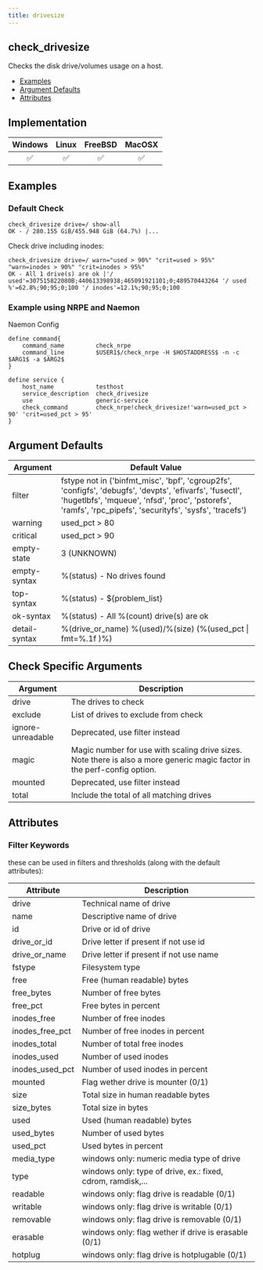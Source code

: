 ```yaml
---
title: drivesize
---
```


## check_drivesize

Checks the disk drive/volumes usage on a host.

- [Examples](#examples)
- [Argument Defaults](#argument-defaults)
- [Attributes](#attributes)

## Implementation

| Windows            | Linux              | FreeBSD            | MacOSX             |
|:------------------:|:------------------:|:------------------:|:------------------:|
| :white_check_mark: | :white_check_mark: | :white_check_mark: | :white_check_mark: |

## Examples

### Default Check

    check_drivesize drive=/ show-all
    OK - / 280.155 GiB/455.948 GiB (64.7%) |...

Check drive including inodes:

    check_drivesize drive=/ warn="used > 90%" "crit=used > 95%" "warn=inodes > 90%" "crit=inodes > 95%"
    OK - All 1 drive(s) are ok |'/ used'=307515822080B;440613398938;465091921101;0;489570443264 '/ used %'=62.8%;90;95;0;100 '/ inodes'=12.1%;90;95;0;100

### Example using NRPE and Naemon

Naemon Config

    define command{
        command_name         check_nrpe
        command_line         $USER1$/check_nrpe -H $HOSTADDRESS$ -n -c $ARG1$ -a $ARG2$
    }

    define service {
        host_name            testhost
        service_description  check_drivesize
        use                  generic-service
        check_command        check_nrpe!check_drivesize!'warn=used_pct > 90' 'crit=used_pct > 95'
    }

## Argument Defaults

| Argument      | Default Value                                                                                                                                                                                                         |
| ------------- | --------------------------------------------------------------------------------------------------------------------------------------------------------------------------------------------------------------------- |
| filter        | fstype not in ('binfmt_misc', 'bpf', 'cgroup2fs', 'configfs', 'debugfs', 'devpts', 'efivarfs', 'fusectl', 'hugetlbfs', 'mqueue', 'nfsd', 'proc', 'pstorefs', 'ramfs', 'rpc_pipefs', 'securityfs', 'sysfs', 'tracefs') |
| warning       | used_pct > 80                                                                                                                                                                                                         |
| critical      | used_pct > 90                                                                                                                                                                                                         |
| empty-state   | 3 (UNKNOWN)                                                                                                                                                                                                           |
| empty-syntax  | %(status) - No drives found                                                                                                                                                                                           |
| top-syntax    | %(status) - \${problem_list}                                                                                                                                                                                          |
| ok-syntax     | %(status) - All %(count) drive(s) are ok                                                                                                                                                                              |
| detail-syntax | %(drive_or_name) %(used)/%(size) (%(used_pct \| fmt=%.1f )%)                                                                                                                                                          |

## Check Specific Arguments

| Argument          | Description                                                                                                              |
| ----------------- | ------------------------------------------------------------------------------------------------------------------------ |
| drive             | The drives to check                                                                                                      |
| exclude           | List of drives to exclude from check                                                                                     |
| ignore-unreadable | Deprecated, use filter instead                                                                                           |
| magic             | Magic number for use with scaling drive sizes. Note there is also a more generic magic factor in the perf-config option. |
| mounted           | Deprecated, use filter instead                                                                                           |
| total             | Include the total of all matching drives                                                                                 |

## Attributes

### Filter Keywords

these can be used in filters and thresholds (along with the default attributes):

| Attribute       | Description                                                 |
| --------------- | ----------------------------------------------------------- |
| drive           | Technical name of drive                                     |
| name            | Descriptive name of drive                                   |
| id              | Drive or id of drive                                        |
| drive_or_id     | Drive letter if present if not use id                       |
| drive_or_name   | Drive letter if present if not use name                     |
| fstype          | Filesystem type                                             |
| free            | Free (human readable) bytes                                 |
| free_bytes      | Number of free bytes                                        |
| free_pct        | Free bytes in percent                                       |
| inodes_free     | Number of free inodes                                       |
| inodes_free_pct | Number of free inodes in percent                            |
| inodes_total    | Number of total free inodes                                 |
| inodes_used     | Number of used inodes                                       |
| inodes_used_pct | Number of used inodes in percent                            |
| mounted         | Flag wether drive is mounter (0/1)                          |
| size            | Total size in human readable bytes                          |
| size_bytes      | Total size in bytes                                         |
| used            | Used (human readable) bytes                                 |
| used_bytes      | Number of used bytes                                        |
| used_pct        | Used bytes in percent                                       |
| media_type      | windows only: numeric media type of drive                   |
| type            | windows only: type of drive, ex.: fixed, cdrom, ramdisk,... |
| readable        | windows only: flag drive is readable (0/1)                  |
| writable        | windows only: flag drive is writable (0/1)                  |
| removable       | windows only: flag drive is removable (0/1)                 |
| erasable        | windows only: flag wether if drive is erasable (0/1)        |
| hotplug         | windows only: flag drive is hotplugable (0/1)               |

